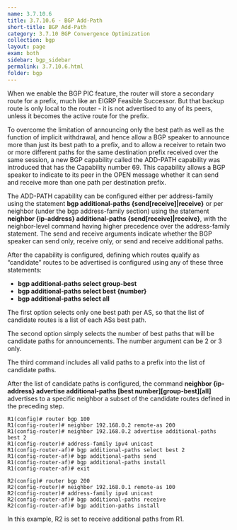 ```yaml
---
name: 3.7.10.6
title: 3.7.10.6 - BGP Add-Path
short-title: BGP Add-Path
category: 3.7.10 BGP Convergence Optimization
collection: bgp
layout: page
exam: both
sidebar: bgp_sidebar
permalink: 3.7.10.6.html
folder: bgp
---
```

When we enable the BGP PIC feature, the router will store a secondary route for a prefix, much like an EIGRP Feasible Successor. But that backup route is only local to the router - it is not advertised to any of its peers, unless it becomes the active route for the prefix.

To overcome the limitation of announcing only the best path as well as the function of implicit withdrawal, and hence allow a BGP speaker to announce more than just its best path to a prefix, and to allow a receiver to retain two or more different paths for the same destination prefix received over the same session, a new BGP capability called the ADD-PATH capability was introduced that has the Capability number 69. This capability allows a BGP speaker to indicate to its peer in the OPEN message whether it can send and receive more than one path per destination prefix.

The ADD-PATH capability can be configured either per address-family using the statement **bgp additional-paths {send[receive]\|receive}** or per neighbor (under the bgp address-family section) using the statement **neighbor {ip-address} additional-paths {send[receive]\|receive}**, with the neighbor-level command having higher precedence over the address-family statement. The send and receive arguments indicate whether the BGP speaker can send only, receive only, or send and receive additional paths.

After the capability is configured, defining which routes qualify as “candidate” routes to be advertised is configured using any of these three statements:
- **bgp additional-paths select group-best**
- **bgp additional-paths select best {number}**
- **bgp additional-paths select all**

The first option selects only one best path per AS, so that the list of candidate routes is a list of each ASs best path.

The second option simply selects the number of best paths that will be candidate paths for announcements. The number argument can be 2 or 3 only.

The third command includes all valid paths to a prefix into the list of candidate paths.

After the list of candidate paths is configured, the command **neighbor {ip-address} advertise additional-paths [best number][group-best][all]** advertises to a specific neighbor a subset of the candidate routes defined in the preceding step.
```
R1(config)# router bgp 100
R1(config-router)# neighbor 192.168.0.2 remote-as 200
R1(config-router)# neighbor 192.168.0.2 advertise additional-paths best 2
R1(config-router)# address-family ipv4 unicast
R1(config-router-af)# bgp additional-paths select best 2
R1(config-router-af)# bgp additional-paths send
R1(config-router-af)# bgp additional-paths install
R1(config-router-af)# exit
```
```
R2(config)# router bgp 200
R2(config-router)# neighbor 192.168.0.1 remote-as 100
R2(config-router)# address-family ipv4 unicast
R2(config-router-af)# bgp additional-paths receive
R2(config-router-af)# bgp addition-paths install
```
In this example, R2 is set to receive additional paths from R1.

